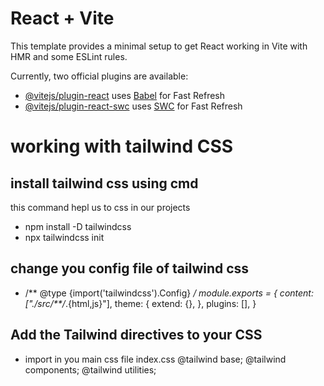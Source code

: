 # React + Vite

This template provides a minimal setup to get React working in Vite with HMR and some ESLint rules.

Currently, two official plugins are available:

- [@vitejs/plugin-react](https://github.com/vitejs/vite-plugin-react/blob/main/packages/plugin-react/README.md) uses [Babel](https://babeljs.io/) for Fast Refresh
- [@vitejs/plugin-react-swc](https://github.com/vitejs/vite-plugin-react-swc) uses [SWC](https://swc.rs/) for Fast Refresh


# working with tailwind CSS
## install tailwind css using cmd 
  this command hepl us to css in our projects
- npm install -D tailwindcss
- npx tailwindcss init
## change you config file of tailwind css
- /** @type {import('tailwindcss').Config} */
module.exports = {
  content: ["./src/**/*.{html,js}"],
  theme: {
    extend: {},
  },
  plugins: [],
}

## Add the Tailwind directives to your CSS
- import in you main css file index.css
@tailwind base;
@tailwind components;
@tailwind utilities;

